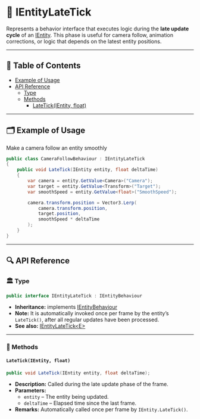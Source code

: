 # 🧩️ IEntityLateTick

Represents a behavior interface that executes logic during the **late update cycle** of
an [IEntity](../Entities/IEntity.md). This phase is useful for camera follow, animation corrections, or logic that
depends on the latest entity positions.

---


## 📑 Table of Contents

- [Example of Usage](#-example-of-usage)
- [API Reference](#-api-reference)
  - [Type](#-type)
  - [Methods](#-methods)
    - [LateTick(IEntity, float)](#latetickientity-float)

---

## 🗂 Example of Usage

Make a camera follow an entity smoothly

```csharp
public class CameraFollowBehaviour : IEntityLateTick
{
    public void LateTick(IEntity entity, float deltaTime)
    {
        var camera = entity.GetValue<Camera>("Camera");
        var target = entity.GetValue<Transform>("Target");
        var smoothSpeed = entity.GetValue<float>("SmoothSpeed");

        camera.transform.position = Vector3.Lerp(
            camera.transform.position,
            target.position,
            smoothSpeed * deltaTime
        );
    }
}
```

---

## 🔍 API Reference

### 🏛️ Type <div id="-type"></div>

```csharp
public interface IEntityLateTick : IEntityBehaviour
```

- **Inheritance:** implements [IEntityBehaviour](IEntityBehaviour.md)
- **Note:** It is automatically invoked once per frame by the entity’s `LateTick()`, after all
  regular updates have been processed.
- **See also:** [IEntityLateTick&lt;E&gt;](IEntityLateTick%601.md)

---

### 🏹 Methods

#### `LateTick(IEntity, float)`

```csharp
public void LateTick(IEntity entity, float deltaTime);
```

- **Description:** Called during the late update phase of the frame.
- **Parameters:**
    - `entity` – The entity being updated.
    - `deltaTime` – Elapsed time since the last frame.
- **Remarks:** Automatically called once per frame by `IEntity.LateTick()`.